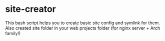 # site-creator
This bash script helps you to create basic site config and symlink for them. Also created site folder in your web projects folder (for nginx server + Arch family!)

